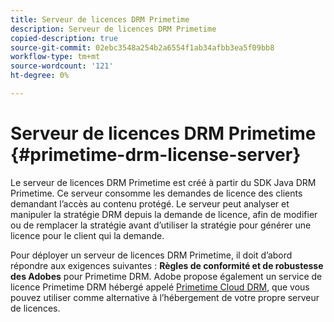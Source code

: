 ```yaml
---
title: Serveur de licences DRM Primetime
description: Serveur de licences DRM Primetime
copied-description: true
source-git-commit: 02ebc3548a254b2a6554f1ab34afbb3ea5f09bb8
workflow-type: tm+mt
source-wordcount: '121'
ht-degree: 0%

---
```


# Serveur de licences DRM Primetime {#primetime-drm-license-server}

Le serveur de licences DRM Primetime est créé à partir du SDK Java DRM Primetime. Ce serveur consomme les demandes de licence des clients demandant l’accès au contenu protégé. Le serveur peut analyser et manipuler la stratégie DRM depuis la demande de licence, afin de modifier ou de remplacer la stratégie avant d’utiliser la stratégie pour générer une licence pour le client qui la demande.

Pour déployer un serveur de licences DRM Primetime, il doit d’abord répondre aux exigences suivantes : **Règles de conformité et de robustesse des Adobes** pour Primetime DRM. Adobe propose également un service de licence Primetime DRM hébergé appelé [Primetime Cloud DRM](../cloud-quick-start/whats-included.md), que vous pouvez utiliser comme alternative à l’hébergement de votre propre serveur de licences.
